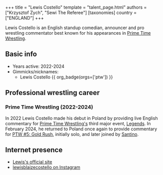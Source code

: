 +++
title = "Lewis Costello"
template = "talent_page.html"
authors = ["Krzysztof Zych", "Sewi The Referee"]
[taxonomies]
country = ["ENGLAND"]
+++

Lewis Costello is an English standup comedian, announcer and pro wrestling commentator best known for his appearances in [Prime Time Wrestling](@/o/ptw.md).

## Basic info

* Years active: 2022-2024
* Gimmicks/nicknames:
  - Lewis Costello {{ org_badge(orgs=['ptw']) }}

## Professional wrestling career

### Prime Time Wrestling (2022-2024)

In 2022 Lewis Costello made his debut in Poland by providing live English commentary for [Prime Time Wrestling's](@/o/ptw.md) third major event, [Legends](@/e/ptw/2022-11-26-ptw-3-legends.md).
In February 2024, he returned to Poland once again to provide commentary for [PTW #5: Gold Rush](@/e/ptw/2024-02-03-ptw-5-gold-rush.md), initially solo, and later joined by [Santino](@/w/santino.md).

## Internet presence

* [Lewis's official site](https://www.lewiscostello.co.uk/)
* [lewisblaizecostello on Instagram](https://www.instagram.com/lewisblaizecostello/)
